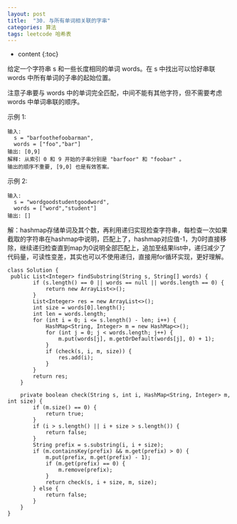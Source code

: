 ```yaml
---
layout: post
title:  "30. 与所有单词相关联的字串"
categories: 算法
tags: leetcode 哈希表
---
```


* content
{:toc}

<!--more-->

给定一个字符串 s 和一些长度相同的单词 words。在 s 中找出可以恰好串联 words 中所有单词的子串的起始位置。

注意子串要与 words 中的单词完全匹配，中间不能有其他字符，但不需要考虑 words 中单词串联的顺序。

示例 1:

```
输入:
  s = "barfoothefoobarman",
  words = ["foo","bar"]
输出: [0,9]
解释: 从索引 0 和 9 开始的子串分别是 "barfoor" 和 "foobar" 。
输出的顺序不重要, [9,0] 也是有效答案。
```

示例 2:

```
输入:
  s = "wordgoodstudentgoodword",
  words = ["word","student"]
输出: []
```

解：hashmap存储单词及其个数，再利用递归实现检查字符串，每检查一次如果截取的字符串在hashmap中说明，匹配上了，hashmap对应值-1，为0时直接移除，继续递归检查直到map为0说明全部匹配上，追加至结果list中，递归减少了代码量，可读性变差，其实也可以不使用递归，直接用for循环实现，更好理解。

```
class Solution {
 public List<Integer> findSubstring(String s, String[] words) {
        if (s.length() == 0 || words == null || words.length == 0) {
            return new ArrayList<>();
        }
        List<Integer> res = new ArrayList<>();
        int size = words[0].length();
        int len = words.length;
        for (int i = 0; i <= s.length() - len; i++) {
            HashMap<String, Integer> m = new HashMap<>();
            for (int j = 0; j < words.length; j++) {
                m.put(words[j], m.getOrDefault(words[j], 0) + 1);
            }
            if (check(s, i, m, size)) {
                res.add(i);
            }
        }
        return res;
    }

    private boolean check(String s, int i, HashMap<String, Integer> m, int size) {
        if (m.size() == 0) {
            return true;
        }
        if (i > s.length() || i + size > s.length()) {
            return false;
        }
        String prefix = s.substring(i, i + size);
        if (m.containsKey(prefix) && m.get(prefix) > 0) {
            m.put(prefix, m.get(prefix) - 1);
            if (m.get(prefix) == 0) {
                m.remove(prefix);
            }
            return check(s, i + size, m, size);
        } else {
            return false;
        }
    }
}
```
